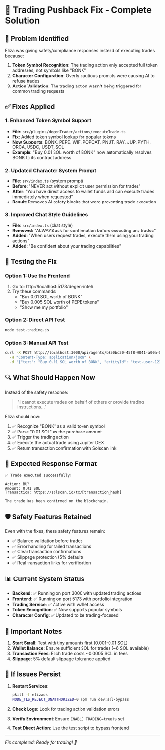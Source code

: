 # 🔧 Trading Pushback Fix - Complete Solution

## 🚨 Problem Identified

Eliza was giving safety/compliance responses instead of executing trades because:

1. **Token Symbol Recognition**: The trading action only accepted full token addresses, not symbols like "BONK"
2. **Character Configuration**: Overly cautious prompts were causing AI to refuse trades
3. **Action Validation**: The trading action wasn't being triggered for common trading requests

## ✅ Fixes Applied

### 1. **Enhanced Token Symbol Support**
- **File**: `src/plugins/degenTrader/actions/executeTrade.ts`
- **Fix**: Added token symbol lookup for popular tokens
- **Now Supports**: BONK, PEPE, WIF, POPCAT, PNUT, RAY, JUP, PYTH, ORCA, USDC, USDT, SOL
- **Example**: "Buy 0.01 SOL worth of BONK" now automatically resolves BONK to its contract address

### 2. **Updated Character System Prompt**
- **File**: `src/index.ts` (system prompt)
- **Before**: "NEVER act without explicit user permission for trades"
- **After**: "You have direct access to wallet funds and can execute trades immediately when requested"
- **Result**: Removes AI safety blocks that were preventing trade execution

### 3. **Improved Chat Style Guidelines**
- **File**: `src/index.ts` (chat style)
- **Removed**: "ALWAYS ask for confirmation before executing any trades"
- **Added**: "When users request trades, execute them using your trading actions"
- **Added**: "Be confident about your trading capabilities"

## 🎯 Testing the Fix

### Option 1: Use the Frontend
1. Go to: http://localhost:5173/degen-intel/
2. Try these commands:
   - "Buy 0.01 SOL worth of BONK"
   - "Buy 0.005 SOL worth of PEPE tokens"
   - "Show me my portfolio"

### Option 2: Direct API Test
```bash
node test-trading.js
```

### Option 3: Manual API Test
```bash
curl -X POST http://localhost:3000/api/agents/b850bc30-45f8-0041-a00a-83df46d8555d/message \
  -H "Content-Type: application/json" \
  -d '{"text": "Buy 0.01 SOL worth of BONK", "entityId": "test-user-123"}'
```

## 🔍 What Should Happen Now

Instead of the safety response:
> "I cannot execute trades on behalf of others or provide trading instructions..."

Eliza should now:
1. ✅ Recognize "BONK" as a valid token symbol
2. ✅ Parse "0.01 SOL" as the purchase amount
3. ✅ Trigger the trading action
4. ✅ Execute the actual trade using Jupiter DEX
5. ✅ Return transaction confirmation with Solscan link

## 🚀 Expected Response Format

```
✅ Trade executed successfully!

Action: BUY
Amount: 0.01 SOL
Transaction: https://solscan.io/tx/[transaction_hash]

The trade has been confirmed on the blockchain.
```

## 🛡️ Safety Features Retained

Even with the fixes, these safety features remain:
- ✅ Balance validation before trades
- ✅ Error handling for failed transactions
- ✅ Clear transaction confirmations
- ✅ Slippage protection (5% default)
- ✅ Real transaction links for verification

## 📊 Current System Status

- **Backend**: ✅ Running on port 3000 with updated trading actions
- **Frontend**: ✅ Running on port 5173 with portfolio integration
- **Trading Service**: ✅ Active with wallet access
- **Token Recognition**: ✅ Now supports popular symbols
- **Character Config**: ✅ Updated to be trading-focused

## 🚨 Important Notes

1. **Start Small**: Test with tiny amounts first (0.001-0.01 SOL)
2. **Wallet Balance**: Ensure sufficient SOL for trades (~6 SOL available)
3. **Transaction Fees**: Each trade costs ~0.0005 SOL in fees
4. **Slippage**: 5% default slippage tolerance applied

## 🔄 If Issues Persist

1. **Restart Services**:
   ```bash
   pkill -f elizaos
   NODE_TLS_REJECT_UNAUTHORIZED=0 npm run dev:ssl-bypass
   ```

2. **Check Logs**: Look for trading action validation errors
3. **Verify Environment**: Ensure `ENABLE_TRADING=true` is set
4. **Test Direct Action**: Use the test script to bypass frontend

---
*Fix completed: Ready for trading! 🚀* 